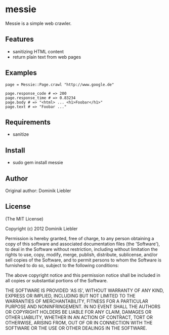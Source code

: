 messie
===========

Messie is a simple web crawler.

Features
--------

* sanitizing HTML content
* return plain text from web pages

Examples
--------

    page = Messie::Page.crawl "http://www.google.de"

    page.response_code # => 200
    page.response_time # => 0.83234
    page.body # => "<html> ... <h1>Foobar</h1>"
    page.text # => "Foobar ..."

Requirements
------------

* sanitize

Install
-------

* sudo gem install messie

Author
------

Original author: Dominik Liebler

License
-------

(The MIT License)

Copyright (c) 2012 Dominik Liebler

Permission is hereby granted, free of charge, to any person obtaining
a copy of this software and associated documentation files (the
'Software'), to deal in the Software without restriction, including
without limitation the rights to use, copy, modify, merge, publish,
distribute, sublicense, and/or sell copies of the Software, and to
permit persons to whom the Software is furnished to do so, subject to
the following conditions:

The above copyright notice and this permission notice shall be
included in all copies or substantial portions of the Software.

THE SOFTWARE IS PROVIDED 'AS IS', WITHOUT WARRANTY OF ANY KIND,
EXPRESS OR IMPLIED, INCLUDING BUT NOT LIMITED TO THE WARRANTIES OF
MERCHANTABILITY, FITNESS FOR A PARTICULAR PURPOSE AND NONINFRINGEMENT.
IN NO EVENT SHALL THE AUTHORS OR COPYRIGHT HOLDERS BE LIABLE FOR ANY
CLAIM, DAMAGES OR OTHER LIABILITY, WHETHER IN AN ACTION OF CONTRACT,
TORT OR OTHERWISE, ARISING FROM, OUT OF OR IN CONNECTION WITH THE
SOFTWARE OR THE USE OR OTHER DEALINGS IN THE SOFTWARE.
